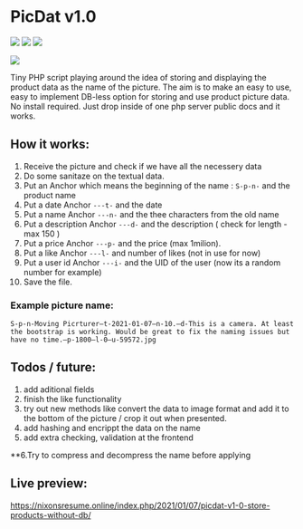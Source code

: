 # PicDat v1.0
<img src="https://img.shields.io/badge/javascript%20-%23323330.svg?&style=for-the-badge&logo=javascript&logoColor=%23F7DF1E"/> <img src="https://img.shields.io/badge/php-%23777BB4.svg?&style=for-the-badge&logo=php&logoColor=white"/> <img src="https://img.shields.io/badge/bootstrap%20-%23563D7C.svg?&style=for-the-badge&logo=bootstrap&logoColor=white"/>

<img src="https://nixonsresume.online/wp-content/uploads/2021/01/picdatproj-300x180.jpg"/>


Tiny PHP script playing around the idea of storing and displaying the product data as the name of the picture.
The aim is to make an easy to use, easy to implement DB-less option for storing and use product picture data. 
No install required. Just drop inside of one php server public docs and it works.

## How it works:
1. Receive the picture and check if we have all the necessery data
2. Do some sanitaze on the textual data.
3. Put an Anchor which means the beginning of the name : ```S-p-n-``` and the product name
4. Put a date Anchor ```---t-``` and the date
5. Put a name Anchor ```---n-``` and the thee characters from the old name
6. Put a description Anchor ```---d-``` and the description ( check for length - max 150 )
7. Put a price Anchor ```---p-``` and the price (max 1milion).
8. Put a like Anchor ```---l-``` and number of likes (not in use for now)
9. Put a user id Anchor ```---i-``` and the UID of the user (now its a random number for example)
10. Save the file.
 
### Example picture name:
 ```S-p-n-Moving Picrturer—t-2021-01-07—n-10.—d-This is a camera. At least the bootstrap is working. Would be great to fix the naming issues but have no time.—p-1800—l-0—u-59572.jpg```
 
## Todos / future:
1. add aditional fields
2. finish the like functionality
3. try out new methods like convert the data to image format and add it to the bottom of the picture / crop it out when presented.
4. add hashing and encrippt the data on the name
5. add extra checking, validation at the frontend

**6.Try to compress and decompress the name before applying


## Live preview:
https://nixonsresume.online/index.php/2021/01/07/picdat-v1-0-store-products-without-db/
